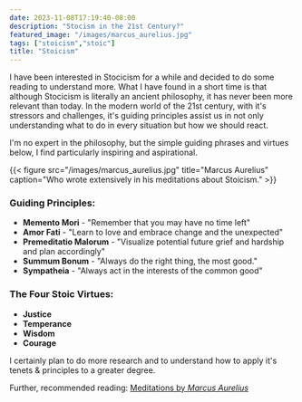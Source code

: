 ```yaml
---
date: 2023-11-08T17:19:40-08:00
description: "Stocism in the 21st Century?"
featured_image: "/images/marcus_aurelius.jpg"
tags: ["stoicism","stoic"]
title: "Stoicism"
---
```

I have been interested in Stocicism for a while and decided to do some reading to understand more. What I have found in a short time is that although Stocicism is literally an ancient philosophy, it has never been more relevant than today. In the modern world of the 21st century, with it's stressors and challenges, it's guiding principles assist us in not only understanding what to do in every situation but how we should react.  

I'm no expert in the philosophy, but the simple guiding phrases and virtues below, I find particularly inspiring and aspirational.  

{{< figure src="/images/marcus_aurelius.jpg" title="Marcus Aurelius" caption="Who wrote extensively in his meditations about Stoicism." >}}

### Guiding Principles:

- **Memento Mori** - "Remember that you may have no time left"
- **Amor Fati** - "Learn to love and embrace change and the unexpected"
- **Premeditatio Malorum** - "Visualize potential future grief and hardship and plan accordingly"
- **Summum Bonum** - "Always do the right thing, the most good."
- **Sympatheia** - "Always act in the interests of the common good"

### The Four Stoic Virtues:
- **Justice** 
- **Temperance** 
- **Wisdom** 
- **Courage**  

I certainly plan to do more research and to understand how to apply it's tenets & principles to a greater degree.  

Further, recommended reading: [Meditations by *Marcus Aurelius*](https://www.goodreads.com/book/show/30659.Meditations)


